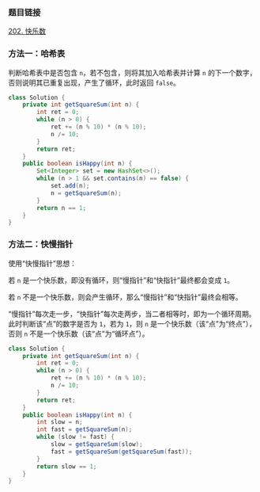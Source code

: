 ### 题目链接
[202. 快乐数](https://leetcode.cn/problems/happy-number)

### 方法一：哈希表
判断哈希表中是否包含 `n`，若不包含，则将其加入哈希表并计算 `n` 的下一个数字，否则说明其已重复出现，产生了循环，此时返回 `false`。

```Java
class Solution {
    private int getSquareSum(int n) {
        int ret = 0;
        while (n > 0) {
            ret += (n % 10) * (n % 10);
            n /= 10;
        }
        return ret;
    }
    public boolean isHappy(int n) {
        Set<Integer> set = new HashSet<>();
        while (n > 1 && set.contains(n) == false) {
            set.add(n);
            n = getSquareSum(n);
        }
        return n == 1;
    }
}
```

### 方法二：快慢指针
使用“快慢指针”思想：

若 `n` 是一个快乐数，即没有循环，则“慢指针”和“快指针”最终都会变成 `1`。

若 `n` 不是一个快乐数，则会产生循环，那么“慢指针”和“快指针”最终会相等。

“慢指针”每次走一步，“快指针”每次走两步，当二者相等时，即为一个循环周期。此时判断该“点”的数字是否为 `1`，若为 `1`，则 `n` 是一个快乐数（该“点”为“终点”），否则 `n` 不是一个快乐数（该“点”为“循环点”）。

```Java
class Solution {
    private int getSquareSum(int n) {
        int ret = 0;
        while (n > 0) {
            ret += (n % 10) * (n % 10);
            n /= 10;
        }
        return ret;
    }
    public boolean isHappy(int n) {
        int slow = n;
        int fast = getSquareSum(n);
        while (slow != fast) {
            slow = getSquareSum(slow);
            fast = getSquareSum(getSquareSum(fast));
        }
        return slow == 1;
    }
}
```